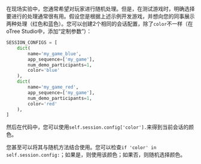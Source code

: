 在现场实验中，您通常希望对玩家进行随机处理。但是，在测试游戏时，明确选择要进行的处理通常很有用。假设您是根据上述示例开发游戏，并想向您的同事展示两种处理（红色和蓝色）。您可以创建2个相同的会话配置，除了`color`不一样（在oTree Studio中，添加“定制参数”）：

```python
SESSION_CONFIGS = [
    dict(
        name='my_game_blue',
        app_sequence=['my_game'],
        num_demo_participants=1,
        color='blue'
    ),
    dict(
        name='my_game_red',
        app_sequence=['my_game'],
        num_demo_participants=1,
        color='red'
    ),
]
```

然后在代码中，您可以使用`self.session.config['color'].`来得到当前会话的颜色。

您甚至可以将其与随机方法结合使用。您可以检查`if 'color' in self.session.config:`；如果是，则使用该颜色；如果否，则随机选择颜色。